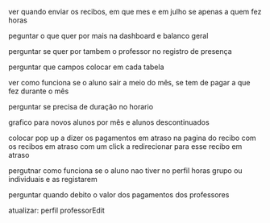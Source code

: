 ver quando enviar os recibos, em que mes e em julho se apenas a quem fez horas

peguntar o que quer por mais na dashboard e balanco geral

perguntar se quer por tambem o professor no registro de presença

perguntar que campos colocar em cada tabela

ver como funciona se o aluno sair a meio do mês, se tem de pagar a que fez durante o mês

perguntar se precisa de duração no horario

grafico para novos alunos por mês e alunos descontinuados

colocar pop up a dizer os pagamentos em atraso na pagina do recibo com os recibos em atraso com um click a redirecionar para esse recibo em atraso

pergutnar como funciona se o aluno nao tiver no perfil horas grupo ou individuais e as registarem

perguntar quando debito o valor dos pagamentos dos professores

atualizar:
    perfil
    professorEdit